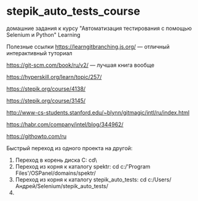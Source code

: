 ﻿# stepik_auto_tests_course
домашние задания к курсу "Автоматизация тестирования с помощью Selenium и Python"
Learning

Полезные ссылки
https://learngitbranching.js.org/ — отличный интерактивный туториал

https://git-scm.com/book/ru/v2/ — лучшая книга вообще 

https://hyperskill.org/learn/topic/257/﻿

https://stepik.org/course/4138/﻿

https://stepik.org/course/3145/

http://www-cs-students.stanford.edu/~blynn/gitmagic/intl/ru/index.html

https://habr.com/company/intel/blog/344962/

https://githowto.com/ru

Быстрый переход из одного проекта на другой:
1. Переход в корень диска С:
	cd\
2. Переход из корня к каталогу spektr:
	cd c:/'Program Files'/OSPanel/domains/spektr/
3. Переход из корня к каталогу stepik_auto_tests:
	cd c:/Users/Андрей/Selenium/stepik_auto_tests/
4.